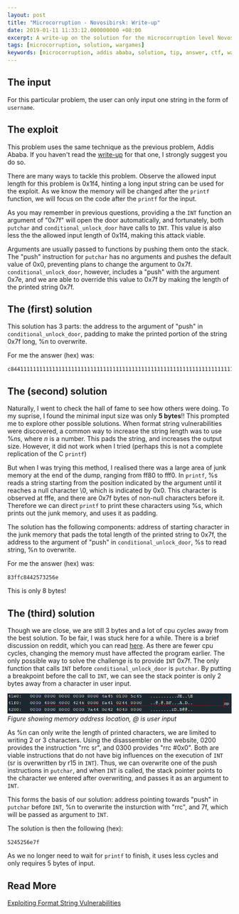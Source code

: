 ```yaml
---
layout: post
title: "Microcorruption - Novosibirsk: Write-up"
date: 2019-01-11 11:33:12.000000000 +08:00
excerpt: A write-up on the solution for the microcorruption level Novosibirsk. The thought process behind the solution is also included. Many different solutions are explored including ways to acheive 8771 clock cycle and 5 byte input.
tags: [microcorruption, solution, wargames]
keywords: [microcorruption, addis ababa, solution, tip, answer, ctf, wargames, 8771, clock cycle, 5, input]
---
```


## The input

For this particular problem, the user can only input one string in the form of `username`.

## The exploit

This problem uses the same technique as the previous problem, Addis Ababa. If you haven't read the [write-up](/2019/01/addis-ababa/) for that one, I strongly suggest you do so.

There are many ways to tackle this problem. Observe the allowed input length for this problem is 0x1f4, hinting a long input string can be used for the exploit. As we know the memory will be changed after the `printf` function, we will focus on the code after the `printf` for the input.

As you may remember in previous questions, providing a the `INT` function an argument of "0x7f" will open the door automatically, and fortunately, both `putchar` and `conditional_unlock_door` have calls to `INT`. This value is also less the the allowed input length of 0x1f4, making this attack viable.

Arguments are usually passed to functions by pushing them onto the stack. The "push" instruction for `putchar` has no arguments and pushes the default value of 0x0, preventing plans to change the argument to 0x7f. `conditional_unlock_door`, however, includes a "push" with the argument 0x7e, and we are able to override this value to 0x7f by making the length of the printed string 0x7f.

## The (first) solution

This solution has 3 parts: the address to the argument of "push" in `conditional_unlock_door`, padding to make the printed portion of the string 0x7f long, %n to overwrite.

For me the answer (hex) was:

```
c8441111111111111111111111111111111111111111111111111111111111111111111111111111111111111111111111111111111111111111111111111111111111111111111111111111111111111111111111111111111111111111111111111111111111111111111111111111111111111111111111111111111111256e
```

## The (second) solution

Naturally, I went to check the hall of fame to see how others were doing. To my suprise, I found the minimal input size was only **5 bytes**!! This prompted me to explore other possible solutions. When format string vulnerabilities were discovered, a common way to increase the string length was to use %*n*s, where *n* is a number. This pads the string, and increases the output size. However, it did not work when I tried (perhaps this is not a complete replication of the C `printf`)

But when I was trying this method, I realised there was a large area of junk memory at the end of the dump, ranging from ff80 to fff0. In `printf`, %s reads a string starting from the position indicated by the argument until it reaches a null character \0, which is indicated by 0x0. This character is observed at fffe, and there are 0x7f bytes of non-null characters before it. Therefore we can direct `printf` to print these characters using %s, which prints out the junk memory, and uses it as padding.

The solution has the following components: address of starting character in the junk memory that pads the total length of the printed string to 0x7f, the address to the argument of "push" in `conditional_unlock_door`, %s to read string, %n to overwrite.

For me the answer (hex) was:

```
83ffc8442573256e
```

This is only 8 bytes!

## The (third) solution

Though we are close, we are still 3 bytes and a lot of cpu cycles away from the best solution. To be fair, I was stuck here for a while. There is a brief discussion on reddit, which you can read [here](https://www.reddit.com/r/securityCTF/comments/8726mt/microcorruption_novosibirsk_min_input_of_5/). As there are fewer cpu cycles, changing the memory must have affected the program earlier. The only possible way to solve the challenge is to provide `INT` 0x7f. The only function that calls `INT` before `conditional_unlock_door` is `putchar`. By putting a breakpoint before the call to `INT`, we can see the stack pointer is only 2 bytes away from a character in user input.

![Stack pointer and memory location](/assets/images/pic1.png)
*Figure showing memory address location, @ is user input*

As %n can only write the length of printed characters, we are limited to writing 2 or 3 characters. Using the disassembler on the website, 0200 provides the instruction "rrc sr", and 0300 provides "rrc #0x0". Both are viable instructions that do not have big influences on the execution of `INT` (sr is overwritten by r15 in `INT`). Thus, we can overwrite one of the push instructions in `putchar`, and when `INT` is called, the stack pointer points to the character we entered after overwriting, and passes it as an argument to `INT`.

This forms the basis of our solution: address pointing towards "push" in `putchar` before `INT`, %n to overwrite the insturction with "rrc", and 7f, which will be passed as argument to `INT`.

The solution is then the following (hex):

```
5245256e7f
```

As we no longer need to wait for `printf` to finish, it uses less cycles and only requires 5 bytes of input.

## Read More

[Exploiting Format String Vulnerabilities](https://crypto.stanford.edu/cs155/papers/formatstring-1.2.pdf)

